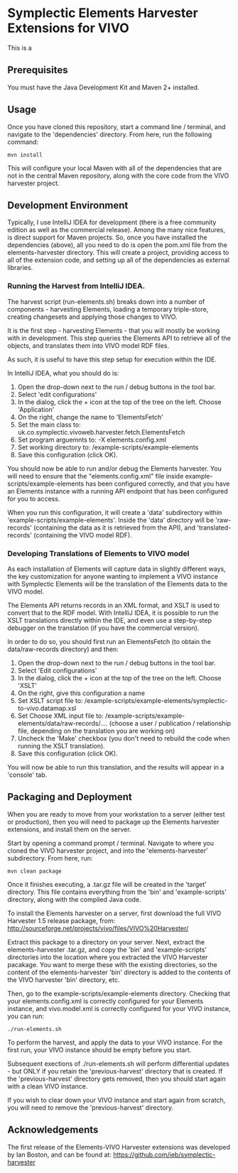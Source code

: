# Symplectic Elements Harvester Extensions for VIVO

This is a 

## Prerequisites

You must have the Java Development Kit and Maven 2+ installed.

## Usage

Once you have cloned this repository, start a command line / terminal, and navigate to the 'dependencies' directory. From here, run the following command:

	mvn install

This will configure your local Maven with all of the dependencies that are not in the central Maven repository, along with the core code from the VIVO harvester project.

## Development Environment

Typically, I use IntelliJ IDEA for development (there is a free community edition as well as the commercial release).
Among the many nice features, is direct support for Maven projects. So, once you have installed the dependencies (above), all you need to do is open the pom.xml file from the elements-harvester directory.
This will create a project, providing access to all of the extension code, and setting up all of the dependencies as external libraries.

### Running the Harvest from IntelliJ IDEA.

The harvest script (run-elements.sh) breaks down into a number of components - harvesting Elements, loading a temporary triple-store, creating changesets and applying those changes to VIVO.

It is the first step - harvesting Elements - that you will mostly be working with in development. This step queries the Elements API to retrieve all of the objects, and translates them into VIVO model RDF files.

As such, it is useful to have this step setup for execution within the IDE.

In IntelliJ IDEA, what you should do is:

1. Open the drop-down next to the run / debug buttons in the tool bar.
2. Select 'edit configurations'
3. In the dialog, click the + icon at the top of the tree on the left. Choose 'Application'
4. On the right, change the name to 'ElementsFetch'
5. Set the main class to: uk.co.symplectic.vivoweb.harvester.fetch.ElementsFetch
6. Set program arguemnts to: -X elements.config.xml
7. Set working directory to: <project dir>/example-scripts/example-elements
8. Save this configuration (click OK).

You should now be able to run and/or debug the Elements harvester. You will need to ensure that the "elements.config.xml" file inside example-scripts/example-elements has been configured correctly,
and that you have an Elements instance with a running API endpoint that has been configured for you to access.

When you run this configuration, it will create a 'data' subdirectory within 'example-scripts/example-elements'. Inside the 'data' directory will be 'raw-records' (containing the data as it is retrieved from the API),
and 'translated-records' (containing the VIVO model RDF).

### Developing Translations of Elements to VIVO model

As each installation of Elements will capture data in slightly different ways, the key customization for anyone wanting to implement a VIVO instance with Symplectic Elements will be the translation of the Elements data to the VIVO model.

The Elements API returns records in an XML format, and XSLT is used to convert that to the RDF model.
With IntelliJ IDEA, it is possible to run the XSLT translations directly within the IDE, and even use a step-by-step debugger on the translation (if you have the commercial version).

In order to do so, you should first run an ElementsFetch (to obtain the data/raw-records directory) and then:

1. Open the drop-down next to the run / debug buttons in the tool bar.
2. Select 'Edit configurations'
3. In the dialog, click the + icon at the top of the tree on the left. Choose 'XSLT'
4. On the right, give this configuration a name
5. Set XSLT script file to: <project dir>/example-scripts/example-elements/symplectic-to-vivo.datamap.xsl
6. Set Choose XML input file to: <project dir>/example-scripts/example-elements/data/raw-records/.... (choose a user / publication / relationship file, depending on the translation you are working on)
7. Uncheck the 'Make' checkbox (you don't need to rebuild the code when running the XSLT translation).
8. Save this configuration (click OK).

You will now be able to run this translation, and the results will appear in a 'console' tab.

## Packaging and Deployment

When you are ready to move from your workstation to a server (either test or production), then you will need to package up the Elements harvester extensions, and install them on the server.

Start by opening a command prompt / terminal. Navigate to where you cloned the VIVO harvester project, and into the 'elements-harvester' subdirectory. From here, run:

	mvn clean package
	
Once it finishes executing, a .tar.gz file will be created in the 'target' directory. This file contains everything from the 'bin' and 'example-scripts' directory, along with the compiled Java code.

To install the Elements harvester on a server, first download the full VIVO Harvester 1.5 release package, from: http://sourceforge.net/projects/vivo/files/VIVO%20Harvester/

Extract this package to a directory on your server. Next, extract the elements-harvester .tar.gz, and copy the 'bin' and 'example-scripts' directories into the location where you extracted the VIVO Harvester pacakage.
You want to merge these with the existing directories, so the content of the elements-harvester 'bin' directory is added to the contents of the VIVO harvester 'bin' directory, etc.

Then, go to the example-scripts/example-elements directory. Checking that your elements.config.xml is correctly configured for your Elements instance, and vivo.model.xml is correctly configured for your VIVO instance, you can run:

	./run-elements.sh
	
To perform the harvest, and apply the data to your VIVO instance. For the first run, your VIVO instance should be empty before you start.

Subsequent exections of ./run-elements.sh will perform differential updates - but ONLY if you retain the 'previous-harvest' directory that is created.
If the 'previous-harvest' directory gets removed, then you should start again with a clean VIVO instance.

If you wish to clear down your VIVO instance and start again from scratch, you will need to remove the 'previous-harvest' directory.

## Acknowledgements

The first release of the Elements-VIVO Harvester extensions was developed by Ian Boston, and can be found at: https://github.com/ieb/symplectic-harvester